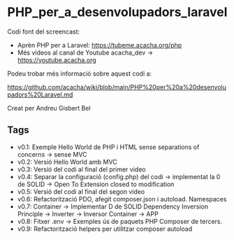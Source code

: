 # PHP_per_a_desenvolupadors_laravel

Codi font del screencast:

- Aprèn PHP per a Laravel: https://tubeme.acacha.org/php
- Més vídeos al canal de Youtube acacha_dev -> https://youtube.acacha.org

Podeu trobar més informació sobre aquest codi a:

https://github.com/acacha/wiki/blob/main/PHP%20per%20a%20desenvolupadors%20Laravel.md

Creat per Andreu Gisbert Bel

## Tags
- v0.1: Exemple Hello World de PHP i HTML sense separations of concerns -> sense MVC
- v0.2: Versió Hello World amb MVC
- v0.3: Versió del codi al final del primer video
- v0.4: Separar la configuració (config.php) del codi -> implementat la 0 de SOLID -> Open To Extension closed to modification
- v0.5: Versió del codi al final del segon video
- v0.6: Refactorització PDO, afegit composer.json i autoload. Namespaces
- v0.7: Container -> Implementar D de SOLID Dependency Inversion Principle -> Inverter -> Inversor Container -> APP
- v0.8: Fitxer .env -> Exemples ús de paquets PHP Composer de tercers.
- v0.9: Refactorització helpers per utilitzar composer autoload